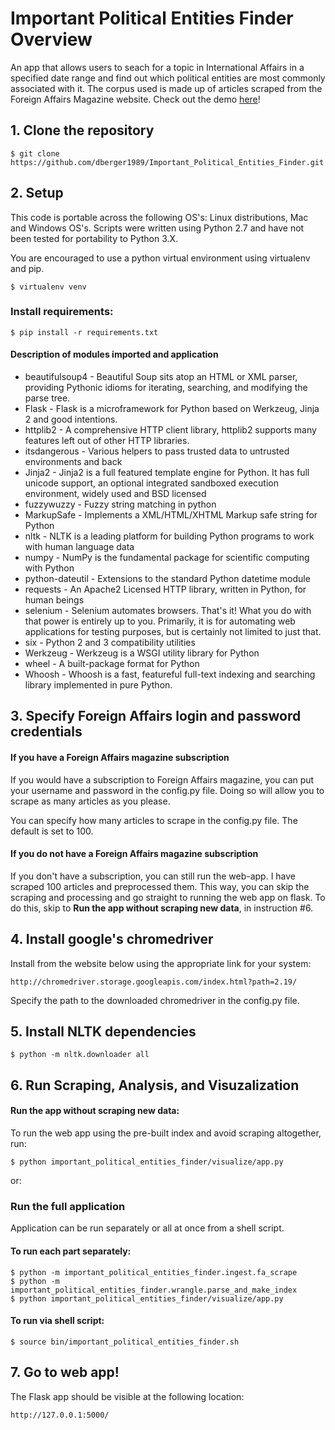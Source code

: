 # Important Political Entities Finder Overview

An app that allows users to seach for a topic in International Affairs in a specified date range and find out which political entities are most commonly associated with it. The corpus used is made up of articles scraped from the Foreign Affairs Magazine website. Check out the demo  <a href="http://107.23.92.220:5000" target="_blank">here</a>!


## 1. Clone the repository

```$ git clone https://github.com/dberger1989/Important_Political_Entities_Finder.git```

## 2. Setup

This code is portable across the following OS's: Linux distributions, Mac and Windows OS's. Scripts were written using Python 2.7 and have not been tested for portability to Python 3.X.

You are encouraged to use a python virtual environment using virtualenv and pip. 

```$ virtualenv venv```

### Install requirements:

```$ pip install -r requirements.txt```

#### Description of modules imported and application

* beautifulsoup4 - Beautiful Soup sits atop an HTML or XML parser, providing Pythonic idioms for iterating, searching, and modifying the parse tree.
* Flask - Flask is a microframework for Python based on Werkzeug, Jinja 2 and good intentions.
* httplib2 - A comprehensive HTTP client library, httplib2 supports many features left out of other HTTP libraries.
* itsdangerous - Various helpers to pass trusted data to untrusted environments and back
* Jinja2 - Jinja2 is a full featured template engine for Python. It has full unicode support, an optional integrated sandboxed execution environment, widely used and BSD licensed
* fuzzywuzzy - Fuzzy string matching in python
* MarkupSafe - Implements a XML/HTML/XHTML Markup safe string for Python
* nltk - NLTK is a leading platform for building Python programs to work with human language data
* numpy - NumPy is the fundamental package for scientific computing with Python
* python-dateutil - Extensions to the standard Python datetime module
* requests - An Apache2 Licensed HTTP library, written in Python, for human beings
* selenium - Selenium automates browsers. That's it! What you do with that power is entirely up to you. Primarily, it is for automating web applications for testing purposes, but is certainly not limited to just that.
* six - Python 2 and 3 compatibility utilities
* Werkzeug - Werkzeug is a WSGI utility library for Python
* wheel - A built-package format for Python
* Whoosh - Whoosh is a fast, featureful full-text indexing and searching library implemented in pure Python.


## 3. Specify Foreign Affairs login and password credentials 

#### If you have a Foreign Affairs magazine subscription
If you would have a subscription to Foreign Affairs magazine, you can put your username and password in the config.py file. 
Doing so will allow you to scrape as many articles as you please. 

You can specify how many articles to scrape in the config.py file. The default is set to 100. 

#### If you do not have a Foreign Affairs magazine subscription
If you don't have a subscription, you can still run the web-app. I have scraped 100 articles and preprocessed them. This way, you can skip the scraping and processing and go straight to running the web app on flask. To do this, skip to 
**Run the app without scraping new data**, in instruction #6. 

## 4. Install google's chromedriver

Install from the website below using the appropriate link for your system:
	
```
http://chromedriver.storage.googleapis.com/index.html?path=2.19/
```

Specify the path to the downloaded chromedriver in the config.py file.  


## 5. Install NLTK dependencies

```
$ python -m nltk.downloader all
```



## 6. Run Scraping, Analysis, and Visuzalization

#### Run the app without scraping new data:
To run the web app using the pre-built index and avoid scraping altogether, run:
```
$ python important_political_entities_finder/visualize/app.py 
```

or:
### Run the full application
Application can be run separately or all at once from a shell script.

#### To run each part separately:

```
$ python -m important_political_entities_finder.ingest.fa_scrape
$ python -m important_political_entities_finder.wrangle.parse_and_make_index
$ python important_political_entities_finder/visualize/app.py 
```

#### To run via shell script:

```$ source bin/important_political_entities_finder.sh```

## 7. Go to web app!

The Flask app should be visible at the following location: 

``` http://127.0.0.1:5000/ ```
